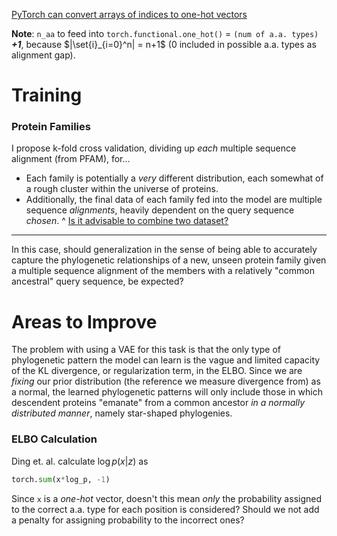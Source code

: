 [PyTorch can convert arrays of indices to one-hot vectors](https://sparrow.dev/pytorch-one-hot-encoding/)

__Note__: `n_aa` to feed into `torch.functional.one_hot()` $=$ `(num of a.a. types)` ___$+1$___, because $|\set{i}_{i=0}^n| = n+1$ ($0$ included in possible a.a. types as alignment gap).

# Training
### Protein Families
I propose k-fold cross validation, dividing up _each_ multiple sequence alignment (from PFAM), for...
- Each family is potentially a _very_ different distribution, each somewhat of a rough cluster within the universe of proteins.
- Additionally, the final data of each family fed into the model are multiple sequence _alignments_, heavily dependent on the query sequence _chosen_.
^ [Is it advisable to combine two dataset?](https://datascience.stackexchange.com/q/38973)
---
In this case, should generalization in the sense of being able to accurately capture the phylogenetic relationships of a new, unseen protein family given a multiple sequence alignment of the members with a relatively "common ancestral" query sequence, be expected?

# Areas to Improve
The problem with using a VAE for this task is that the only type of phylogenetic pattern the model can learn is the vague and limited capacity of the KL divergence, or regularization term, in the ELBO. Since we are _fixing_ our prior distribution (the reference we measure divergence from) as a normal, the learned phylogenetic patterns will only include those in which descendent proteins "emanate" from a common ancestor _in a normally distributed manner_, namely star-shaped phylogenies.

### ELBO Calculation
Ding et. al. calculate $\log p(x|z)$ as
```python
torch.sum(x*log_p, -1)
```
Since `x` is a _one-hot_ vector, doesn't this mean _only_ the probability assigned to the correct a.a. type for each position is considered? Should we not add a penalty for assigning probability to the incorrect ones?
